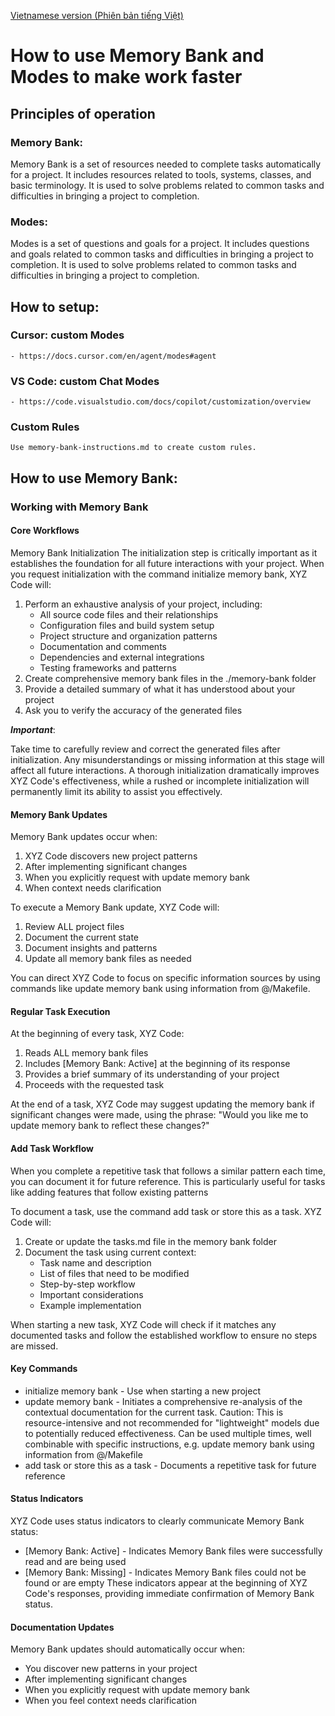 [Vietnamese version (Phiên bản tiếng Việt)](README_vi.md)

# How to use Memory Bank and Modes to make work faster
## Principles of operation
### Memory Bank:

Memory Bank is a set of resources needed to complete tasks automatically for a project. It includes resources related to tools, systems, classes, and basic terminology. It is used to solve problems related to common tasks and difficulties in bringing a project to completion.

### Modes:

Modes is a set of questions and goals for a project. It includes questions and goals related to common tasks and difficulties in bringing a project to completion. It is used to solve problems related to common tasks and difficulties in bringing a project to completion.

## How to setup:
### Cursor: custom Modes 
    - https://docs.cursor.com/en/agent/modes#agent
### VS Code: custom Chat Modes
    - https://code.visualstudio.com/docs/copilot/customization/overview
### Custom Rules
    Use memory-bank-instructions.md to create custom rules.
    
## How to use Memory Bank:
### Working with Memory Bank
#### Core Workflows
Memory Bank Initialization
The initialization step is critically important as it establishes the foundation for all future interactions with your project. When you request initialization with the command initialize memory bank, XYZ Code will:

1. Perform an exhaustive analysis of your project, including:
    - All source code files and their relationships
    - Configuration files and build system setup
    - Project structure and organization patterns
    - Documentation and comments
    - Dependencies and external integrations
    - Testing frameworks and patterns
2. Create comprehensive memory bank files in the ./memory-bank folder
3. Provide a detailed summary of what it has understood about your project
4. Ask you to verify the accuracy of the generated files

***Important***:

Take time to carefully review and correct the generated files after initialization. Any misunderstandings or missing information at this stage will affect all future interactions. A thorough initialization dramatically improves XYZ Code's effectiveness, while a rushed or incomplete initialization will permanently limit its ability to assist you effectively.

#### Memory Bank Updates
Memory Bank updates occur when:

1. XYZ Code discovers new project patterns
2. After implementing significant changes
3. When you explicitly request with update memory bank
4. When context needs clarification

To execute a Memory Bank update, XYZ Code will:

1. Review ALL project files
2. Document the current state
3. Document insights and patterns
4. Update all memory bank files as needed

You can direct XYZ Code to focus on specific information sources by using commands like update memory bank using information from @/Makefile.

#### Regular Task Execution
At the beginning of every task, XYZ Code:

1. Reads ALL memory bank files
2. Includes [Memory Bank: Active] at the beginning of its response
3. Provides a brief summary of its understanding of your project
4. Proceeds with the requested task

At the end of a task, XYZ Code may suggest updating the memory bank if significant changes were made, using the phrase: "Would you like me to update memory bank to reflect these changes?"

#### Add Task Workflow
When you complete a repetitive task that follows a similar pattern each time, you can document it for future reference. This is particularly useful for tasks like adding features that follow existing patterns

To document a task, use the command add task or store this as a task. XYZ Code will:

1. Create or update the tasks.md file in the memory bank folder
2. Document the task using current context:
    - Task name and description
    - List of files that need to be modified
    - Step-by-step workflow
    - Important considerations
    - Example implementation

When starting a new task, XYZ Code will check if it matches any documented tasks and follow the established workflow to ensure no steps are missed.

#### Key Commands

- initialize memory bank - Use when starting a new project
- update memory bank - Initiates a comprehensive re-analysis of the contextual documentation for the current task. Caution: This is resource-intensive and not recommended for "lightweight" models due to potentially reduced effectiveness. Can be used multiple times, well combinable with specific instructions, e.g. update memory bank using information from @/Makefile
- add task or store this as a task - Documents a repetitive task for future reference

#### Status Indicators
XYZ Code uses status indicators to clearly communicate Memory Bank status:

- [Memory Bank: Active] - Indicates Memory Bank files were successfully read and are being used
- [Memory Bank: Missing] - Indicates Memory Bank files could not be found or are empty
These indicators appear at the beginning of XYZ Code's responses, providing immediate confirmation of Memory Bank status.

#### Documentation Updates
Memory Bank updates should automatically occur when:

- You discover new patterns in your project
- After implementing significant changes
- When you explicitly request with update memory bank
- When you feel context needs clarification
